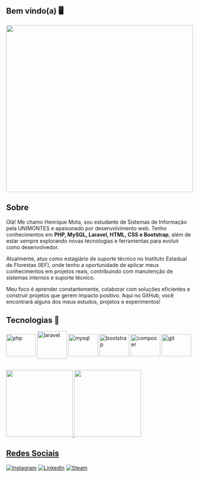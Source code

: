 ## Bem vindo(a) 🖥️

<div>
<img src="https://github.com/rikimota/rikimota/assets/56305251/41ced46e-1ece-4049-aa24-465dd547d7fb" height="450px" width="100%"/>
</div>

## Sobre

<p>Olá! Me chamo Henrique Mota, sou estudante de Sistemas de Informação pela UNIMONTES e apaixonado por desenvolvimento web. Tenho conhecimentos em <b>PHP, MySQL, Laravel, HTML, CSS e Bootstrap</b>, além de estar sempre explorando novas tecnologias e ferramentas para evoluir como desenvolvedor.</p>
<p>Atualmente, atuo como estagiário de suporte técnico no Instituto Estadual de Florestas (IEF), onde tenho a oportunidade de aplicar meus conhecimentos em projetos reais, contribuindo com manutenção de sistemas internos e suporte técnico.</p>
<p>Meu foco é aprender constantemente, colaborar com soluções eficientes e construir projetos que gerem impacto positivo. Aqui no GitHub, você encontrará alguns dos meus estudos, projetos e experimentos!</p>

## Tecnologias 📖

<div style="display: inline_block">
    <img align="center" alt="php" src="https://cdn.jsdelivr.net/gh/devicons/devicon@latest/icons/php/php-original.svg" width="80" height="60"/>
    <img align="center" alt="laravel" src="https://cdn.jsdelivr.net/gh/devicons/devicon@latest/icons/laravel/laravel-original-wordmark.svg" width="80" height="75"/>
    <img align="center" alt="mysql" src="https://cdn.jsdelivr.net/gh/devicons/devicon@latest/icons/mysql/mysql-original-wordmark.svg" width="80" height="60">
    <img align="center" alt="bootstrap" src="https://cdn.jsdelivr.net/gh/devicons/devicon@latest/icons/bootstrap/bootstrap-original-wordmark.svg" width="80" height="60"/>
    <img align="center" alt="composer" src="https://cdn.jsdelivr.net/gh/devicons/devicon@latest/icons/composer/composer-original.svg" width="80" height="60"/>
    <img align="center" alt="git" src="https://cdn.jsdelivr.net/gh/devicons/devicon@latest/icons/git/git-plain-wordmark.svg" width="80" height="60"/>
</div>

##

<div>
<a href="https://github.com/seu-usuário-aqui">
<img loading="lazy" height="180em" src="https://github-readme-stats.vercel.app/api?username=rikimota&show_icons=true&theme=neon&include_all_commits=true&count_private=true"/>
<img loading="lazy" height="180em" src="https://github-readme-stats.vercel.app/api/top-langs/?username=rikimota&layout=compact&langs_count=7&theme=neon"/>
</div>

## Redes Sociais

[![Instagram](https://img.shields.io/badge/Instagram-E4405F?style=for-the-badge&logo=instagram&logoColor=white)](https://www.instagram.com/riki.mota/)
[![LinkedIn](https://img.shields.io/badge/LinkedIn-0077B5?style=for-the-badge&logo=linkedin&logoColor=white)](https://www.linkedin.com/in/henriquedamotaleite/)
[![Steam](https://img.shields.io/badge/Steam-000000?style=for-the-badge&logo=steam&logoColor=white)](https://steamcommunity.com/id/rikimota/)
##
<br><br>
